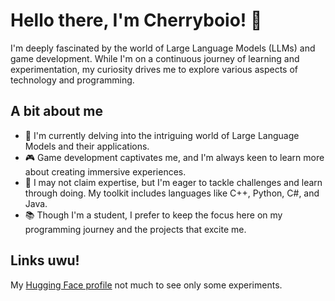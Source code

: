 # Hello there, I'm Cherryboio! 👋

I'm deeply fascinated by the world of Large Language Models (LLMs) and game development. While I'm on a continuous journey of learning and experimentation, my curiosity drives me to explore various aspects of technology and programming.

## A bit about me

- 🧠 I'm currently delving into the intriguing world of Large Language Models and their applications.
- 🎮 Game development captivates me, and I'm always keen to learn more about creating immersive experiences.
- 🌱 I may not claim expertise, but I'm eager to tackle challenges and learn through doing. My toolkit includes languages like C++, Python, C#, and Java.
- 📚 Though I'm a student, I prefer to keep the focus here on my programming journey and the projects that excite me.

## Links uwu!

My [Hugging Face profile](https://huggingface.co/cherryboi) not much to see only some experiments.

